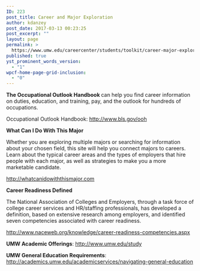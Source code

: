 ```yaml
---
ID: 223
post_title: Career and Major Exploration
author: kdanzey
post_date: 2017-03-13 00:23:25
post_excerpt: ""
layout: page
permalink: >
  https://www.umw.edu/careercenter/students/toolkit/career-major-exploration/
published: true
yst_prominent_words_version:
  - "1"
wpcf-home-page-grid-inclusion:
  - "0"
---
```

<strong>The Occupational Outlook Handbook</strong><b> </b>can help you find career information on duties, education, and training, pay, and the outlook for hundreds of occupations.

Occupational Outlook Handbook: http://www.bls.gov/ooh

<b>What Can I Do With This Major </b>

Whether you are exploring multiple majors or searching for information about your chosen field, this site will help you connect majors to careers. Learn about the typical career areas and the types of employers that hire people with each major, as well as strategies to make you a more marketable candidate.

http://whatcanidowiththismajor.com

<b>Career Readiness Defined </b>

The National Association of Colleges and Employers, through a task force of college career services and HR/staffing professionals, has developed a definition, based on extensive research among employers, and identified seven competencies associated with career readiness.

http://www.naceweb.org/knowledge/career-readiness-competencies.aspx

<b>UMW Academic Offerings</b>: http://www.umw.edu/study

<b>UMW General Education Requirements</b>: http://academics.umw.edu/academicservices/navigating-general-education